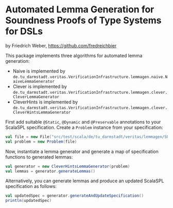 # Automated Lemma Generation for Soundness Proofs of Type Systems for DSLs

by Friedrich Weber, https://github.com/fredreichbier

This package implements three algorithms for automated lemma generation:

 * Naive is implemented by ``de.tu_darmstadt.veritas.VerificationInfrastructure.lemmagen.naive.NaiveLemmaGenerator``
 * Clever is implemented by ``de.tu_darmstadt.veritas.VerificationInfrastructure.lemmagen.clever.CleverLemmaGenerator``
 * CleverHints is implemented by ``de.tu_darmstadt.veritas.VerificationInfrastructure.lemmagen.clever.CleverHintsLemmaGenerator``
 
 
First add suitable ``@Static``, ``@Dynamic`` and ``@Preservable`` annotations to your ScalaSPL specification.
Create a ``Problem`` instance from your specification:

```scala
val file = new File("src/test/scala/de/tu_darmstadt/veritas/lemmagen/SQLSpecAnnotated.scala")
val problem = new Problem(file)
```

Now, instantiate a lemma generator and generate a map of specification functions to generated lemmas:
```scala
val generator = new CleverHintsLemmaGenerator(problem)
val lemmas = generator.generateLemmas()
```

Alternatively, you can generate lemmas and produce an updated ScalaSPL specification as follows:
```scala
val updatedSpec = generator.generateAndUpdateSpecification()
println(updatedSpec)
```